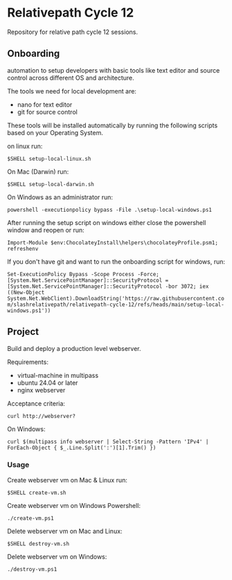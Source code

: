 # Relativepath Cycle 12

Repository for relative path cycle 12 sessions.

## Onboarding

automation to setup developers with basic tools like text editor and source control across different OS and architecture.

The tools we need for local development are:

* nano for text editor
* git for source control

These tools will be installed automatically by running the following scripts based on your Operating System.

on linux run:

`$SHELL setup-local-linux.sh`

On Mac (Darwin) run:

`$SHELL setup-local-darwin.sh`

On Windows as an administrator run:

`powershell -executionpolicy bypass -File .\setup-local-windows.ps1`

After running the setup script on windows either close the powershell window and reopen or run:

`Import-Module $env:ChocolateyInstall\helpers\chocolateyProfile.psm1; refreshenv`

If you don't have git and want to run the onboarding script for windows, run:

`Set-ExecutionPolicy Bypass -Scope Process -Force; [System.Net.ServicePointManager]::SecurityProtocol = [System.Net.ServicePointManager]::SecurityProtocol -bor 3072; iex ((New-Object System.Net.WebClient).DownloadString('https://raw.githubusercontent.com/slashrelativepath/relativepath-cycle-12/refs/heads/main/setup-local-windows.ps1'))`

## Project
Build and deploy a production level webserver.

Requirements:
* virtual-machine in multipass
* ubuntu 24.04 or later
* nginx webserver

Acceptance criteria:

`curl http://webserver?`

On Windows:

`curl $(multipass info webserver | Select-String -Pattern 'IPv4' | ForEach-Object { $_.Line.Split(':')[1].Trim() })`

### Usage 

Create webserver vm on Mac & Linux run:

`$SHELL create-vm.sh`

Create webserver vm on Windows Powershell:

`./create-vm.ps1`

Delete webserver vm on Mac and Linux:

`$SHELL destroy-vm.sh`

Delete webserver vm on Windows:

`./destroy-vm.ps1`


